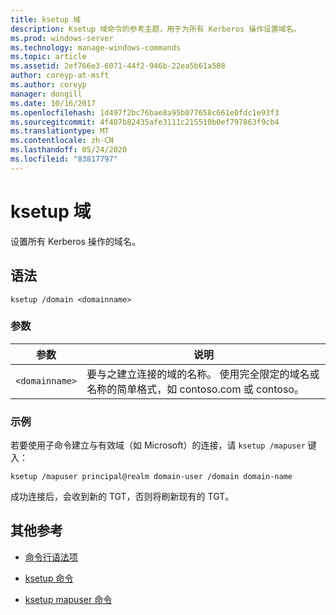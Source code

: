 ```yaml
---
title: ksetup 域
description: Ksetup 域命令的参考主题，用于为所有 Kerberos 操作设置域名。
ms.prod: windows-server
ms.technology: manage-windows-commands
ms.topic: article
ms.assetid: 2ef766e3-6071-44f2-946b-22ea5b61a508
author: coreyp-at-msft
ms.author: coreyp
manager: dongill
ms.date: 10/16/2017
ms.openlocfilehash: 1d497f2bc76bae8a95b077658c661e0fdc1e93f3
ms.sourcegitcommit: 4f407b82435afe3111c215510b0ef797863f9cb4
ms.translationtype: MT
ms.contentlocale: zh-CN
ms.lasthandoff: 05/24/2020
ms.locfileid: "83817797"
---
```

# <a name="ksetup-domain"></a>ksetup 域

设置所有 Kerberos 操作的域名。

## <a name="syntax"></a>语法

```
ksetup /domain <domainname>
```

### <a name="parameters"></a>参数

| 参数 | 说明 |
| --------- | ----------- |
| `<domainname>` | 要与之建立连接的域的名称。 使用完全限定的域名或名称的简单格式，如 contoso.com 或 contoso。|

### <a name="examples"></a>示例

若要使用子命令建立与有效域（如 Microsoft）的连接，请 `ksetup /mapuser` 键入：

```
ksetup /mapuser principal@realm domain-user /domain domain-name
```

成功连接后，会收到新的 TGT，否则将刷新现有的 TGT。

## <a name="additional-references"></a>其他参考

- [命令行语法项](command-line-syntax-key.md)

- [ksetup 命令](ksetup.md)

- [ksetup mapuser 命令](ksetup-mapuser.md)